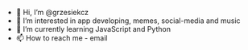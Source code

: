 - 👋 Hi, I’m @grzesiekcz
- 👀 I’m interested in app developing, memes, social-media and music
- 🌱 I’m currently learning JavaScript and Python
- 📫 How to reach me - email

<!---
grzesiekcz/grzesiekcz is a ✨ special ✨ repository because its `README.md` (this file) appears on your GitHub profile.
You can click the Preview link to take a look at your changes.
--->
